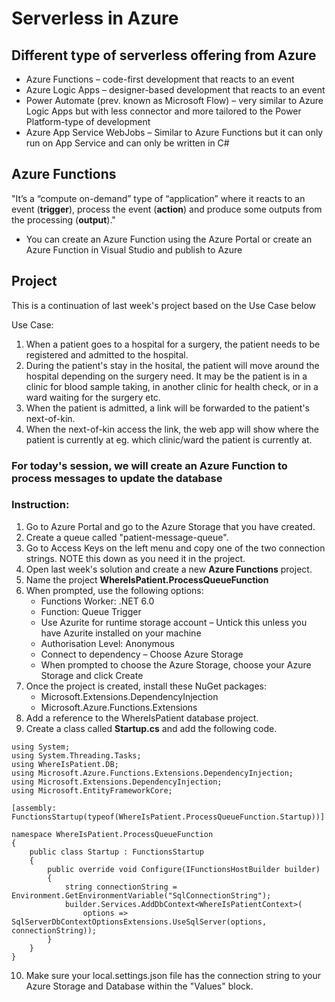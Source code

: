 # Serverless in Azure

## Different type of serverless offering from Azure
- Azure Functions – code-first development that reacts to an event
- Azure Logic Apps – designer-based development that reacts to an event
- Power Automate (prev. known as Microsoft Flow) – very similar to Azure Logic Apps but with less connector and more tailored to the Power Platform-type of development
- Azure App Service WebJobs – Similar to Azure Functions but it can only run on App Service and can only be written in C#

## Azure Functions
"It’s a “compute on-demand” type of “application” where it reacts to an event (**trigger**), process the event (**action**) and produce some outputs from the processing (**output**)."
- You can create an Azure Function using the Azure Portal or create an Azure Function in Visual Studio and publish to Azure

## Project
This is a continuation of last week's project based on the Use Case below

Use Case:
1. When a patient goes to a hospital for a surgery, the patient needs to be registered and admitted to the hospital.
2. During the patient's stay in the hosital, the patient will move around the hospital depending on the surgery need. It may be the patient is in a clinic for blood sample taking, in another clinic for health check, or in a ward waiting for the surgery etc.
3. When the patient is admitted, a link will be forwarded to the patient's next-of-kin.
4. When the next-of-kin access the link, the web app will show where the patient is currently at eg. which clinic/ward the patient is currently at.

### For today's session, we will create an Azure Function to process messages to update the database

### Instruction:
1. Go to Azure Portal and go to the Azure Storage that you have created.
2. Create a queue called "patient-message-queue".
3. Go to Access Keys on the left menu and copy one of the two connection strings. NOTE this down as you need it in the project.
4. Open last week's solution and create a new **Azure Functions** project.
5. Name the project **WhereIsPatient.ProcessQueueFunction**
6. When prompted, use the following options:
    - Functions Worker: .NET 6.0
    - Function: Queue Trigger
    - Use Azurite for runtime storage account – Untick this unless you have Azurite installed on your machine
    - Authorisation Level: Anonymous
    - Connect to dependency – Choose Azure Storage
    - When prompted to choose the Azure Storage, choose your Azure Storage and click Create
7. Once the project is created, install these NuGet packages:
    - Microsoft.Extensions.DependencyInjection
    - Microsoft.Azure.Functions.Extensions
8. Add a reference to the WhereIsPatient database project.
9. Create a class called **Startup.cs** and add the following code.
```
using System;
using System.Threading.Tasks;
using WhereIsPatient.DB;
using Microsoft.Azure.Functions.Extensions.DependencyInjection;
using Microsoft.Extensions.DependencyInjection;
using Microsoft.EntityFrameworkCore;

[assembly: FunctionsStartup(typeof(WhereIsPatient.ProcessQueueFunction.Startup))]

namespace WhereIsPatient.ProcessQueueFunction
{
    public class Startup : FunctionsStartup
    {
        public override void Configure(IFunctionsHostBuilder builder)
        {
            string connectionString = Environment.GetEnvironmentVariable("SqlConnectionString");
            builder.Services.AddDbContext<WhereIsPatientContext>(
                options => SqlServerDbContextOptionsExtensions.UseSqlServer(options, connectionString));
        }
    }
}
```
10. Make sure your local.settings.json file has the connection string to your Azure Storage and Database within the "Values" block.

